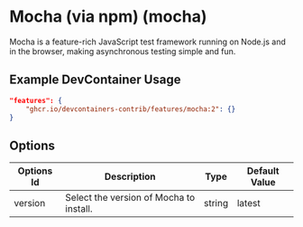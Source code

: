 
# Mocha (via npm) (mocha)

Mocha is a feature-rich JavaScript test framework running on Node.js and in the browser, making asynchronous testing simple and fun.

## Example DevContainer Usage

```json
"features": {
    "ghcr.io/devcontainers-contrib/features/mocha:2": {}
}
```

## Options

| Options Id | Description | Type | Default Value |
|-----|-----|-----|-----|
| version | Select the version of Mocha to install. | string | latest |


